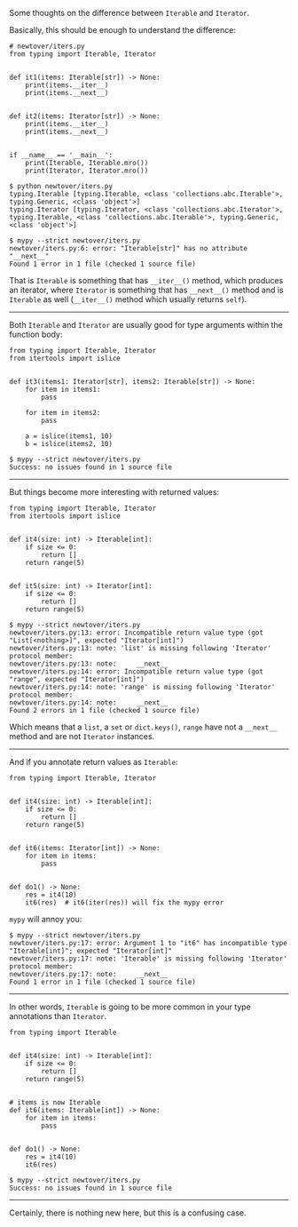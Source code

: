 Some thoughts on the difference between `Iterable` and `Iterator`.

Basically, this should be enough to understand the difference:

```
# newtover/iters.py
from typing import Iterable, Iterator


def it1(items: Iterable[str]) -> None:
    print(items.__iter__)
    print(items.__next__)


def it2(items: Iterator[str]) -> None:
    print(items.__iter__)
    print(items.__next__)


if __name__ == '__main__':
    print(Iterable, Iterable.mro())
    print(Iterator, Iterator.mro())

```

```
$ python newtover/iters.py
typing.Iterable [typing.Iterable, <class 'collections.abc.Iterable'>, typing.Generic, <class 'object'>]
typing.Iterator [typing.Iterator, <class 'collections.abc.Iterator'>, typing.Iterable, <class 'collections.abc.Iterable'>, typing.Generic, <class 'object'>]
```

```
$ mypy --strict newtover/iters.py
newtover/iters.py:6: error: "Iterable[str]" has no attribute "__next__"
Found 1 error in 1 file (checked 1 source file)
```

That is `Iterable` is something that has `__iter__()` method, which produces an iterator, where `Iterator` is something that has `__next__()` method and is `Iterable` as well (`__iter__()` method which usually returns `self`).

---
Both `Iterable` and `Iterator` are usually good for type arguments within the function body:

```
from typing import Iterable, Iterator
from itertools import islice


def it3(items1: Iterator[str], items2: Iterable[str]) -> None:
    for item in items1:
        pass

    for item in items2:
        pass

    a = islice(items1, 10)
    b = islice(items2, 10)

```

```
$ mypy --strict newtover/iters.py
Success: no issues found in 1 source file
```
---
But things become more interesting with returned values:

```
from typing import Iterable, Iterator
from itertools import islice


def it4(size: int) -> Iterable[int]:
    if size <= 0:
        return []
    return range(5)


def it5(size: int) -> Iterator[int]:
    if size <= 0:
        return []
    return range(5)

```

```
$ mypy --strict newtover/iters.py
newtover/iters.py:13: error: Incompatible return value type (got "List[<nothing>]", expected "Iterator[int]")
newtover/iters.py:13: note: 'list' is missing following 'Iterator' protocol member:
newtover/iters.py:13: note:     __next__
newtover/iters.py:14: error: Incompatible return value type (got "range", expected "Iterator[int]")
newtover/iters.py:14: note: 'range' is missing following 'Iterator' protocol member:
newtover/iters.py:14: note:     __next__
Found 2 errors in 1 file (checked 1 source file)
```

Which means that a `list`, a `set` or `dict.keys()`, `range` have not a `__next__` method and are not `Iterator` instances.

---

And if you annotate return values as `Iterable`:

```
from typing import Iterable, Iterator


def it4(size: int) -> Iterable[int]:
    if size <= 0:
        return []
    return range(5)


def it6(items: Iterator[int]) -> None:
    for item in items:
        pass


def do1() -> None:
    res = it4(10)
    it6(res)  # it6(iter(res)) will fix the mypy error

```
`mypy` will annoy you:

```
$ mypy --strict newtover/iters.py
newtover/iters.py:17: error: Argument 1 to "it6" has incompatible type "Iterable[int]"; expected "Iterator[int]"
newtover/iters.py:17: note: 'Iterable' is missing following 'Iterator' protocol member:
newtover/iters.py:17: note:     __next__
Found 1 error in 1 file (checked 1 source file)
```
---
In other words, `Iterable` is going to be more common in your type annotations than `Iterator`.

```
from typing import Iterable


def it4(size: int) -> Iterable[int]:
    if size <= 0:
        return []
    return range(5)


# items is now Iterable
def it6(items: Iterable[int]) -> None:
    for item in items:
        pass


def do1() -> None:
    res = it4(10)
    it6(res)
```

```
$ mypy --strict newtover/iters.py
Success: no issues found in 1 source file
```

---
Certainly, there is nothing new here, but this is a confusing case.